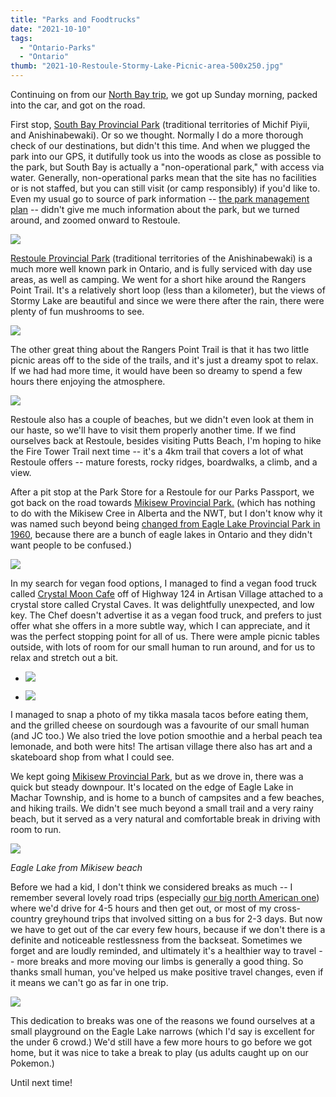 ```yaml
---
title: "Parks and Foodtrucks"
date: "2021-10-10"
tags:
  - "Ontario-Parks"
  - "Ontario"
thumb: "2021-10-Restoule-Stormy-Lake-Picnic-area-500x250.jpg"
---
```


Continuing on from our [North Bay trip](https://meshell.ca/blog/north-bay-roadtrip-north-star-diner/), we got up Sunday morning, packed into the car, and got on the road.

First stop, [South Bay Provincial Park](https://www.ontarioparks.com/park/southbay) (traditional territories of Michif Piyii, and Anishinabewaki). Or so we thought. Normally I do a more thorough check of our destinations, but didn't this time. And when we plugged the park into our GPS, it dutifully took us into the woods as close as possible to the park, but South Bay is actually a "non-operational park," with access via water. Generally, non-operational parks mean that the site has no facilities or is not staffed, but you can still visit (or camp responsibly) if you'd like to. Even my usual go to source of park information -- [the park management plan](https://www.ontario.ca/page/south-bay-provincial-park-management-statement) -- didn't give me much information about the park, but we turned around, and zoomed onward to Restoule.

![](https://meshell.ca/blog/wp-content/uploads/2021/10/Restoule-Stormy-Lake-1024x768.jpg)

[Restoule Provincial Park](https://www.ontarioparks.com/park/restoule) (traditional territories of the Anishinabewaki) is a much more well known park in Ontario, and is fully serviced with day use areas, as well as camping. We went for a short hike around the Rangers Point Trail. It's a relatively short loop (less than a kilometer), but the views of Stormy Lake are beautiful and since we were there after the rain, there were plenty of fun mushrooms to see.

![](https://meshell.ca/blog/wp-content/uploads/2021/10/mushroom-mushroom-1024x768.jpg)

The other great thing about the Rangers Point Trail is that it has two little picnic areas off to the side of the trails, and it's just a dreamy spot to relax. If we had had more time, it would have been so dreamy to spend a few hours there enjoying the atmosphere.

![](https://meshell.ca/blog/wp-content/uploads/2021/10/Restoule-Stormy-Lake-Picnic-area-1024x768.jpg)

Restoule also has a couple of beaches, but we didn't even look at them in our haste, so we'll have to visit them properly another time. If we find ourselves back at Restoule, besides visiting Putts Beach, I'm hoping to hike the Fire Tower Trail next time -- it's a 4km trail that covers a lot of what Restoule offers -- mature forests, rocky ridges, boardwalks, a climb, and a view.

After a pit stop at the Park Store for a Restoule for our Parks Passport, we got back on the road towards [Mikisew Provincial Park.](https://www.ontarioparks.com/park/mikisew) (which has nothing to do with the Mikisew Cree in Alberta and the NWT, but I don't know why it was named such beyond being [changed from Eagle Lake Provincial Park in 1960](https://www.ontario.ca/page/mikisew-provincial-park-management-plan), because there are a bunch of eagle lakes in Ontario and they didn't want people to be confused.)

![](https://meshell.ca/blog/wp-content/uploads/2021/10/crystal-moon-cafe-1024x768.jpg)

In my search for vegan food options, I managed to find a vegan food truck called [Crystal Moon Cafe](https://www.instagram.com/crystal.moon.cafe/?hl=en) off of Highway 124 in Artisan Village attached to a crystal store called Crystal Caves. It was delightfully unexpected, and low key. The Chef doesn't advertise it as a vegan food truck, and prefers to just offer what she offers in a more subtle way, which I can appreciate, and it was the perfect stopping point for all of us. There were ample picnic tables outside, with lots of room for our small human to run around, and for us to relax and stretch out a bit.

-   ![](https://meshell.ca/blog/wp-content/uploads/2021/10/Tikka-Masala-Tacos-1024x768.jpg)

-   ![](https://meshell.ca/blog/wp-content/uploads/2021/10/Crystal-Moon-Cafe-Menu-Board-1-1024x768.jpg)

I managed to snap a photo of my tikka masala tacos before eating them, and the grilled cheese on sourdough was a favourite of our small human (and JC too.) We also tried the love potion smoothie and a herbal peach tea lemonade, and both were hits! The artisan village there also has art and a skateboard shop from what I could see.

We kept going [Mikisew Provincial Park](https://www.ontarioparks.com/park/mikisew), but as we drove in, there was a quick but steady downpour. It's located on the edge of Eagle Lake in Machar Township, and is home to a bunch of campsites and a few beaches, and hiking trails. We didn't see much beyond a small trail and a very rainy beach, but it served as a very natural and comfortable break in driving with room to run.

![](https://meshell.ca/blog/wp-content/uploads/2021/10/Mikisew-Eagle-Lake-1024x768.jpg)

*Eagle Lake from Mikisew beach*

Before we had a kid, I don't think we considered breaks as much -- I remember several lovely road trips (especially [our big north American one](https://meshell.ca/blog/category/roadtrip-2014/)) where we'd drive for 4-5 hours and then get out, or most of my cross-country greyhound trips that involved sitting on a bus for 2-3 days. But now we have to get out of the car every few hours, because if we don't there is a definite and noticeable restlessness from the backseat. Sometimes we forget and are loudly reminded, and ultimately it's a healthier way to travel -- more breaks and more moving our limbs is generally a good thing. So thanks small human, you've helped us make positive travel changes, even if it means we can't go as far in one trip.

![](https://meshell.ca/blog/wp-content/uploads/2021/10/Eagle-Lake-Narrows-Playground-1024x768.jpg)

This dedication to breaks was one of the reasons we found ourselves at a small playground on the Eagle Lake narrows (which I'd say is excellent for the under 6 crowd.) We'd still have a few more hours to go before we got home, but it was nice to take a break to play (us adults caught up on our Pokemon.)

Until next time!
